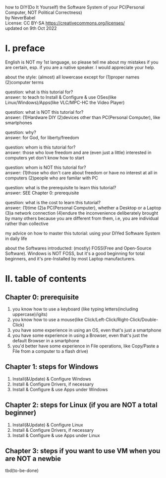 how to DIY(Do It Yourself) the Software System of your PC(Personal Computer, NOT Political Correctness)  
by NeverBabel  
License: CC BY-SA https://creativecommons.org/licenses/  
updated on 9th Oct 2022  

I. preface
========

English is NOT my 1st language, so please tell me about my mistakes if you are certain, esp. if you are a native speaker. I would appreciate your help.

about the style: (almost) all lowercase except for (1)proper names (2)computer terms

question: what is this tutorial for?  
answer: to teach to Install & Configure & use OSes(like Linux/Windows)/Apps(like VLC/MPC-HC the Video Player) 

question: what is NOT this tutorial for?  
answer: (1)Hardware DIY (2)devices other than PC(Personal Computer), like smartphones 

question: why?  
answer: for God, for liberty/freedom

question: whom is this tutorial for?  
answer: those who love freedom and are (even just a little) interested in computers yet don't know how to start

question: whom is NOT this tutorial for?  
answer: (1)those who don't care about freedom or have no interest at all in computers (2)people who are familar with PC

question: what is the prerequisite to learn this tutorial?  
answer: SEE Chapter 0: prerequisite

question: what is the cost to learn this tutorial?  
answer: (1)time (2)a PC(Personal Computer), whether a Desktop or a Laptop (3)a network connection (4)endure the inconvenience deliberately brought by many others because you are different from them, i.e, you are individual rather than collective

my advice on how to master this tutorial: using your DIYed Software System in daily life

about the Softwares introducted: (mostly) FOSS(Free and Open-Source Software). Windows is NOT FOSS, but it's a good beginning for total beginners, and it's pre-Installed by most Laptop manufacturers.

II. table of contents
========

Chapter 0: prerequisite
--------

1. you know how to use a keyboard (like typing letters(including uppercase)/igits)
2. you know how to use a mouse(like Click/Left-Click/Right-Click/Double-Click)
3. you have some experience in using an OS, even that's just a smartphone
4. you have some experience in using a Browser, even that's just the default Browser in a smartphone
5. you'd better have some experience in File operations, like Copy/Paste a File from a computer to a flash drive)

Chapter 1: steps for Windows
--------

1. Install(&Update) & Configure Windows 
2. Install & Configure Drivers, if necessary
3. Install & Configure & use Apps under Windows

Chapter 2: steps for Linux (if you are NOT a total beginner)
--------

1. Install(&Update) & Configure Linux 
2. Install & Configure Drivers, if necessary
3. Install & Configure & use Apps under Linux

Chapter 3: steps if you want to use VM when you are NOT a newbie
--------

tbd(to-be-done)





